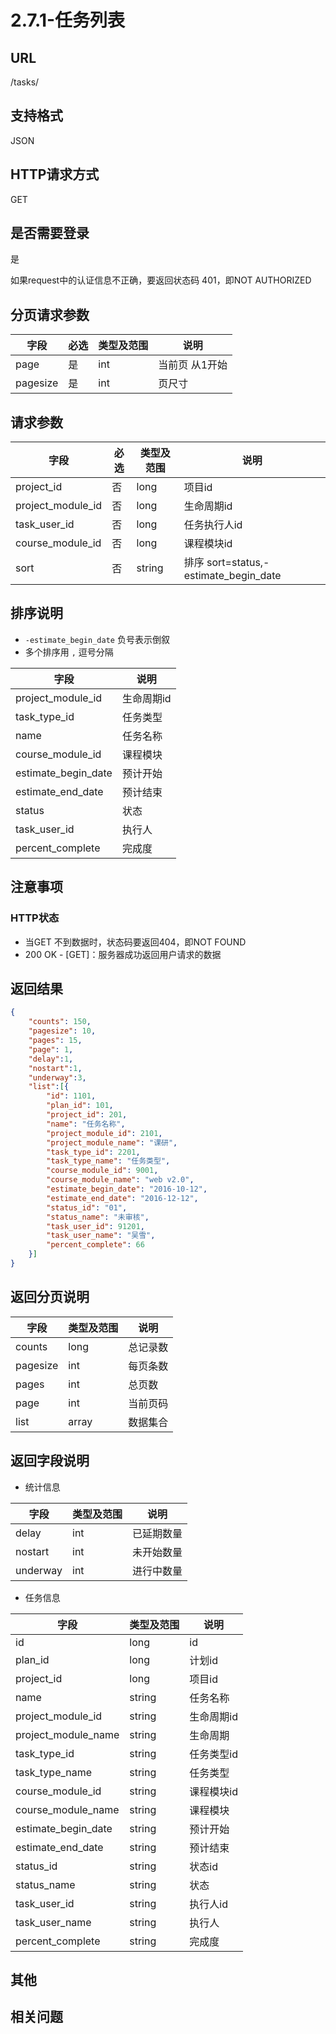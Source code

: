 # 2.7.1-任务列表

## URL

/tasks/

## 支持格式

JSON

## HTTP请求方式

GET

## 是否需要登录

是

如果request中的认证信息不正确，要返回状态码 401，即NOT AUTHORIZED

## 分页请求参数

字段 | 必选 | 类型及范围 | 说明
----|------|----------|-------------
page        |   是   | int    | 当前页 从1开始
pagesize    |   是   | int    | 页尺寸

## 请求参数

字段 | 必选 | 类型及范围 | 说明
----|------|----------|-------------
project_id            |   否   | long    | 项目id
project_module_id     |   否   | long    | 生命周期id
task_user_id          |   否   | long    | 任务执行人id
course_module_id      |   否   | long    | 课程模块id
sort                  |   否   | string  | 排序 sort=status,-estimate_begin_date

## 排序说明

- `-estimate_begin_date` 负号表示倒叙
- 多个排序用 `,` 逗号分隔

字段 | 说明
----|------
project_module_id         | 生命周期id
task_type_id              | 任务类型
name                      | 任务名称
course_module_id          | 课程模块
estimate_begin_date       | 预计开始
estimate_end_date         | 预计结束
status                    | 状态
task_user_id              | 执行人
percent_complete          | 完成度

## 注意事项

### HTTP状态

- 当GET 不到数据时，状态码要返回404，即NOT FOUND
- 200 OK - [GET]：服务器成功返回用户请求的数据

## 返回结果

```json
{
    "counts": 150,
    "pagesize": 10,
    "pages": 15,
    "page": 1,
    "delay":1,
    "nostart":1,
    "underway":3,
    "list":[{
        "id": 1101,
        "plan_id": 101,
        "project_id": 201,
        "name": "任务名称",
        "project_module_id": 2101,
        "project_module_name": "课研",
        "task_type_id": 2201,
        "task_type_name": "任务类型",
        "course_module_id": 9001,
        "course_module_name": "web v2.0",
        "estimate_begin_date": "2016-10-12",
        "estimate_end_date": "2016-12-12",
        "status_id": "01",
        "status_name": "未审核",
        "task_user_id": 91201,
        "task_user_name": "吴雪",
        "percent_complete": 66
    }]
}
```

## 返回分页说明

字段 | 类型及范围 | 说明
----|----------|-------------
counts      | long   | 总记录数
pagesize    | int    | 每页条数
pages       | int    | 总页数
page        | int    | 当前页码
list        | array  | 数据集合

## 返回字段说明

- 统计信息

字段 | 类型及范围 | 说明
----|----------|-------------
delay     | int  | 已延期数量
nostart   | int  | 未开始数量
underway  | int  | 进行中数量

- 任务信息

字段 | 类型及范围 | 说明
----|----------|-------------
id                      | long       | id
plan_id                 | long       | 计划id
project_id              | long       | 项目id
name                    | string     | 任务名称
project_module_id       | string     | 生命周期id
project_module_name     | string     | 生命周期
task_type_id            | string     | 任务类型id
task_type_name          | string     | 任务类型
course_module_id        | string     | 课程模块id
course_module_name      | string     | 课程模块
estimate_begin_date     | string     | 预计开始
estimate_end_date       | string     | 预计结束
status_id               | string     | 状态id
status_name             | string     | 状态
task_user_id            | string     | 执行人id
task_user_name          | string     | 执行人
percent_complete        | string     | 完成度

## 其他

## 相关问题
